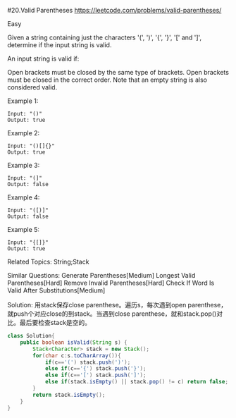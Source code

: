 #20.Valid Parentheses
<https://leetcode.com/problems/valid-parentheses/>

Easy

Given a string containing just the characters '(', ')', '{', '}', '[' and ']', determine if the input string is valid.

An input string is valid if:

Open brackets must be closed by the same type of brackets.
Open brackets must be closed in the correct order.
Note that an empty string is also considered valid.

Example 1:

    Input: "()"
    Output: true
Example 2:

    Input: "()[]{}"
    Output: true
Example 3:

    Input: "(]"
    Output: false
Example 4:

    Input: "([)]"
    Output: false
Example 5:

    Input: "{[]}"
    Output: true
    
Related Topics: String;Stack

Similar Questions: 
    Generate Parentheses[Medium]
    Longest Valid Parentheses[Hard]
    Remove Invalid Parentheses[Hard]
    Check If Word Is Valid After Substitutions[Medium]
    
Solution:
用stack保存close parenthese。遍历s，每次遇到open parenthese，就push个对应close的到stack。当遇到close parenthese，就和stack.pop()对比。最后要检查stack是空的。
    
```java
class Solution{
    public boolean isValid(String s) {
        Stack<Character> stack = new Stack();
        for(char c:s.toCharArray()){
            if(c=='(') stack.push(')');
            else if(c=='{') stack.push('}');
            else if(c=='[') stack.push(']');
            else if(stack.isEmpty() || stack.pop() != c) return false;
        }
        return stack.isEmpty();
    }
}
```    
  